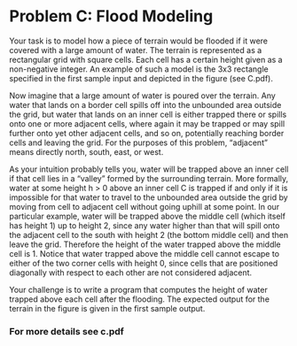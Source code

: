 # Problem C: Flood Modeling
Your task is to model how a piece of terrain would be flooded if it were covered with a large amount
of water. The terrain is represented as a rectangular grid with square cells. Each cell has a certain
height given as a non-negative integer. An example of such a model is the 3x3 rectangle specified
in the first sample input and depicted in the figure (see C.pdf).

Now imagine that a large amount of water is poured over the terrain.
Any water that lands on a border cell spills off into the unbounded
area outside the grid, but water that lands on an inner cell is either
trapped there or spills onto one or more adjacent cells, where again
it may be trapped or may spill further onto yet other adjacent cells,
and so on, potentially reaching border cells and leaving the grid. For
the purposes of this problem, “adjacent” means directly north, south, east, or west.

As your intuition probably tells you, water will be trapped above an 
inner cell if that cell lies in a “valley” formed by the surrounding terrain.
More formally, water at some height h > 0 above an inner cell
C is trapped if and only if it is impossible for that water to travel to
the unbounded area outside the grid by moving from cell to adjacent
cell without going uphill at some point.
In our particular example, water will be trapped above the middle cell (which itself has height 1) up
to height 2, since any water higher than that will spill onto the adjacent cell to the south with height 2
(the bottom middle cell) and then leave the grid. Therefore the height of the water trapped above the
middle cell is 1. Notice that water trapped above the middle cell cannot escape to either of the two
corner cells with height 0, since cells that are positioned diagonally with respect to each other are not
considered adjacent.

Your challenge is to write a program that computes the height of water trapped above each cell after
the flooding. The expected output for the terrain in the figure is given in the first sample output.

### For more details see c.pdf 
